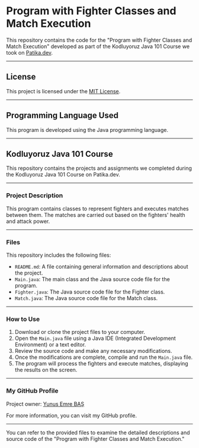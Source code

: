 # Program with Fighter Classes and Match Execution

This repository contains the code for the "Program with Fighter Classes and Match Execution" developed as part of the Kodluyoruz Java 101 Course we took on [Patika.dev](https://www.patika.dev/tr).

---

## License

This project is licensed under the [MIT License](https://opensource.org/licenses/MIT).

---

## Programming Language Used

This program is developed using the Java programming language.

---

## Kodluyoruz Java 101 Course

This repository contains the projects and assignments we completed during the Kodluyoruz Java 101 Course on Patika.dev.

---

### Project Description

This program contains classes to represent fighters and executes matches between them. The matches are carried out based on the fighters' health and attack power.

---

### Files

This repository includes the following files:

- `README.md`: A file containing general information and descriptions about the project.
- `Main.java`: The main class and the Java source code file for the program.
- `Fighter.java`: The Java source code file for the Fighter class.
- `Match.java`: The Java source code file for the Match class.

---

### How to Use

1. Download or clone the project files to your computer.
2. Open the `Main.java` file using a Java IDE (Integrated Development Environment) or a text editor.
3. Review the source code and make any necessary modifications.
4. Once the modifications are complete, compile and run the `Main.java` file.
5. The program will process the fighters and execute matches, displaying the results on the screen.

---

### My GitHub Profile

Project owner: [Yunus Emre BAŞ](https://github.com/emreyunubas)

For more information, you can visit my GitHub profile.

---

You can refer to the provided files to examine the detailed descriptions and source code of the "Program with Fighter Classes and Match Execution."
